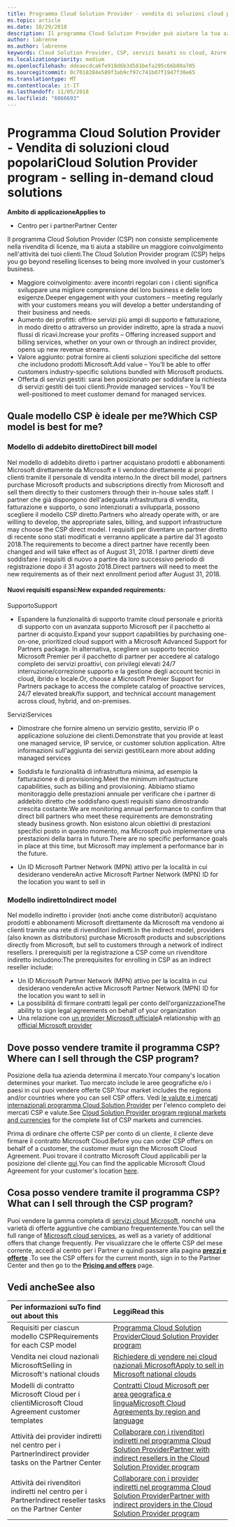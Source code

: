 ```yaml
---
title: Programma Cloud Solution Provider - vendita di soluzioni cloud popolari | Centro per i partner
ms.topic: article
ms.date: 10/29/2018
description: Il programma Cloud Solution Provider può aiutare la tua azienda ad acquisire nuovi clienti e nuove competenze.
author: labrenne
ms.author: labrenne
keywords: Cloud Solution Provider, CSP, servizi basati su cloud, Azure, Office 365, Dynamics, partner CSP, vendere in CSP, partner diretto, partner CSP diretto, rivenditore CSP indiretto, CSP diretto, CSP indiretto, modello diretto, modello indiretto, rivenditore indiretto, provider indiretto, provider, server di distribuzione, programma cloud solution provider
ms.localizationpriority: medium
ms.openlocfilehash: ddeaecdca6fe918d6b3d581befa295c66b80a705
ms.sourcegitcommit: 0c7018284e589f3ab9cf97c741b07f1947f30e65
ms.translationtype: MT
ms.contentlocale: it-IT
ms.lasthandoff: 11/05/2018
ms.locfileid: "6066693"
---
```

# <a name="cloud-solution-provider-program---selling-in-demand-cloud-solutions"></a><span data-ttu-id="8895c-104">Programma Cloud Solution Provider - Vendita di soluzioni cloud popolari</span><span class="sxs-lookup"><span data-stu-id="8895c-104">Cloud Solution Provider program - selling in-demand cloud solutions</span></span> 

**<span data-ttu-id="8895c-105">Ambito di applicazione</span><span class="sxs-lookup"><span data-stu-id="8895c-105">Applies to</span></span>**

-  <span data-ttu-id="8895c-106">Centro per i partner</span><span class="sxs-lookup"><span data-stu-id="8895c-106">Partner Center</span></span>

<span data-ttu-id="8895c-107">Il programma Cloud Solution Provider (CSP) non consiste semplicemente nella rivendita di licenze, ma ti aiuta a stabilire un maggiore coinvolgimento nell'attività dei tuoi clienti.</span><span class="sxs-lookup"><span data-stu-id="8895c-107">The Cloud Solution Provider program (CSP) helps you go beyond reselling licenses to being more involved in your customer’s business.</span></span>
 
- <span data-ttu-id="8895c-108">Maggiore coinvolgimento: avere incontri regolari con i clienti significa sviluppare una migliore comprensione del loro business e delle loro esigenze.</span><span class="sxs-lookup"><span data-stu-id="8895c-108">Deeper engagement with your customers – meeting regularly with your customers means you will develop a better understanding of their business and needs.</span></span>
- <span data-ttu-id="8895c-109">Aumento dei profitti: offrire servizi più ampi di supporto e fatturazione, in modo diretto o attraverso un provider indiretto, apre la strada a nuovi flussi di ricavi.</span><span class="sxs-lookup"><span data-stu-id="8895c-109">Increase your profits – Offering increased support and billing services, whether on your own or through an indirect provider, opens up new revenue streams.</span></span>  
- <span data-ttu-id="8895c-110">Valore aggiunto: potrai fornire ai clienti soluzioni specifiche del settore che includono prodotti Microsoft.</span><span class="sxs-lookup"><span data-stu-id="8895c-110">Add value – You’ll be able to offer customers industry-specific solutions bundled with Microsoft products.</span></span>
- <span data-ttu-id="8895c-111">Offerta di servizi gestiti: sarai ben posizionato per soddisfare la richiesta di servizi gestiti dei tuoi clienti.</span><span class="sxs-lookup"><span data-stu-id="8895c-111">Provide managed services – You’ll be well-positioned to meet customer demand for managed services.</span></span> 

## <a name="which-csp-model-is-best-for-me"></a><span data-ttu-id="8895c-112">Quale modello CSP è ideale per me?</span><span class="sxs-lookup"><span data-stu-id="8895c-112">Which CSP model is best for me?</span></span>

### <a name="direct-bill-model"></a><span data-ttu-id="8895c-113">Modello di addebito diretto</span><span class="sxs-lookup"><span data-stu-id="8895c-113">Direct bill model</span></span>

 <span data-ttu-id="8895c-114">Nel modello di addebito diretto i partner acquistano prodotti e abbonamenti Microsoft direttamente da Microsoft e li vendono direttamente ai propri clienti tramite il personale di vendita interno.</span><span class="sxs-lookup"><span data-stu-id="8895c-114">In the direct bill model, partners purchase Microsoft products and subscriptions directly from Microsoft and sell them directly to their customers through their in-house sales staff.</span></span> <span data-ttu-id="8895c-115">I partner che già dispongono dell'adeguata infrastruttura di vendita, fatturazione e supporto, o sono intenzionati a svilupparla, possono scegliere il modello CSP diretto.</span><span class="sxs-lookup"><span data-stu-id="8895c-115">Partners who already operate with, or are willing to develop, the appropriate sales, billing, and support infrastructure may choose the CSP direct model.</span></span> <span data-ttu-id="8895c-116">I requisiti per diventare un partner diretto di recente sono stati modificati e verranno applicate a partire dal 31 agosto 2018.</span><span class="sxs-lookup"><span data-stu-id="8895c-116">The requirements to become a direct partner have recently been changed and will take effect as of August 31, 2018.</span></span> <span data-ttu-id="8895c-117">I partner diretti deve soddisfare i requisiti di nuovo a partire da loro successivo periodo di registrazione dopo il 31 agosto 2018.</span><span class="sxs-lookup"><span data-stu-id="8895c-117">Direct partners will need to meet the new requirements as of their next enrollment period after August 31, 2018.</span></span>


#### <a name="new-expanded-requirements"></a><span data-ttu-id="8895c-118">Nuovi requisiti espansi:</span><span class="sxs-lookup"><span data-stu-id="8895c-118">New expanded requirements:</span></span>

<span data-ttu-id="8895c-119">Supporto</span><span class="sxs-lookup"><span data-stu-id="8895c-119">Support</span></span>
- <span data-ttu-id="8895c-120">Espandere la funzionalità di supporto tramite cloud personale e priorità di supporto con un avanzata supporto Microsoft per il pacchetto ai partner di acquisto.</span><span class="sxs-lookup"><span data-stu-id="8895c-120">Expand your support capabilities by purchasing one-on-one, prioritized cloud support with a Microsoft Advanced Support for Partners package.</span></span> <span data-ttu-id="8895c-121">In alternativa, scegliere un supporto tecnico Microsoft Premier per il pacchetto di partner per accedere al catalogo completo dei servizi proattivi, con privilegi elevati 24/7 interruzione/correzione supporto e la gestione degli account tecnici in cloud, ibrido e locale.</span><span class="sxs-lookup"><span data-stu-id="8895c-121">Or, choose a Microsoft Premier Support for Partners package to access the complete catalog of proactive services, 24/7 elevated break/fix support, and technical account management across cloud, hybrid, and on-premises.</span></span> 

<span data-ttu-id="8895c-122">Servizi</span><span class="sxs-lookup"><span data-stu-id="8895c-122">Services</span></span>

- <span data-ttu-id="8895c-123">Dimostrare che fornire almeno un servizio gestito, servizio IP o applicazione soluzione dei clienti.</span><span class="sxs-lookup"><span data-stu-id="8895c-123">Demonstrate that you provide at least one managed service, IP service, or customer solution application.</span></span> <span data-ttu-id="8895c-124">Altre informazioni sull'aggiunta dei servizi gestiti</span><span class="sxs-lookup"><span data-stu-id="8895c-124">Learn more about adding managed services</span></span>

- <span data-ttu-id="8895c-125">Soddisfa le funzionalità di infrastruttura minima, ad esempio la fatturazione e di provisioning.</span><span class="sxs-lookup"><span data-stu-id="8895c-125">Meet the minimum infrastructure capabilities, such as billing and provisioning.</span></span>
<span data-ttu-id="8895c-126">Abbiamo stiamo monitoraggio delle prestazioni annuale per verificare che i partner di addebito diretto che soddisfano questi requisiti siano dimostrando crescita costante.</span><span class="sxs-lookup"><span data-stu-id="8895c-126">We are monitoring annual performance to confirm that direct bill partners who meet these requirements are demonstrating steady business growth.</span></span> <span data-ttu-id="8895c-127">Non esistono alcun obiettivi di prestazioni specifici posto in questo momento, ma Microsoft può implementare una prestazioni della barra in futuro.</span><span class="sxs-lookup"><span data-stu-id="8895c-127">There are no specific performance goals in place at this time, but Microsoft may implement a performance bar in the future.</span></span> 

- <span data-ttu-id="8895c-128">Un ID Microsoft Partner Network (MPN) attivo per la località in cui desiderano vendere</span><span class="sxs-lookup"><span data-stu-id="8895c-128">An active Microsoft Partner Network (MPN) ID for the location you want to sell in</span></span>


### <a name="indirect-model"></a><span data-ttu-id="8895c-129">Modello indiretto</span><span class="sxs-lookup"><span data-stu-id="8895c-129">Indirect model</span></span>

<span data-ttu-id="8895c-130">Nel modello indiretto i provider (noti anche come distributori) acquistano prodotti e abbonamenti Microsoft direttamente da Microsoft ma vendono ai clienti tramite una rete di rivenditori indiretti.</span><span class="sxs-lookup"><span data-stu-id="8895c-130">In the indirect model, providers (also known as distributors) purchase Microsoft products and subscriptions directly from Microsoft, but sell to customers through a network of indirect resellers.</span></span> <span data-ttu-id="8895c-131">I prerequisiti per la registrazione a CSP come un rivenditore indiretto includono:</span><span class="sxs-lookup"><span data-stu-id="8895c-131">The prerequisites for enrolling in CSP as an indirect reseller include:</span></span>

- <span data-ttu-id="8895c-132">Un ID Microsoft Partner Network (MPN) attivo per la località in cui desiderano vendere</span><span class="sxs-lookup"><span data-stu-id="8895c-132">An active Microsoft Partner Network (MPN) ID for the location you want to sell in</span></span>
- <span data-ttu-id="8895c-133">La possibilità di firmare contratti legali per conto dell'organizzazione</span><span class="sxs-lookup"><span data-stu-id="8895c-133">The ability to sign legal agreements on behalf of your organization</span></span>
- <span data-ttu-id="8895c-134">Una relazione con [un provider Microsoft ufficiale](https://partnercenter.microsoft.com/partner/find-a-provider)</span><span class="sxs-lookup"><span data-stu-id="8895c-134">A relationship with [an official Microsoft provider](https://partnercenter.microsoft.com/partner/find-a-provider)</span></span>


## <a name="where-can-i-sell-through-the-csp-program"></a><span data-ttu-id="8895c-135">Dove posso vendere tramite il programma CSP?</span><span class="sxs-lookup"><span data-stu-id="8895c-135">Where can I sell through the CSP program?</span></span>

<span data-ttu-id="8895c-136">Posizione della tua azienda determina il mercato.</span><span class="sxs-lookup"><span data-stu-id="8895c-136">Your company's location determines your market.</span></span> <span data-ttu-id="8895c-137">Tuo mercato include le aree geografiche e/o i paesi in cui puoi vendere offerte CSP.</span><span class="sxs-lookup"><span data-stu-id="8895c-137">Your market includes the regions and/or countries where you can sell CSP offers.</span></span> <span data-ttu-id="8895c-138">Vedi [le valute e i mercati internazionali programma Cloud Solution Provider](regional-authorization-overview.md) per l'elenco completo dei mercati CSP e valute.</span><span class="sxs-lookup"><span data-stu-id="8895c-138">See [Cloud Solution Provider program regional markets and currencies](regional-authorization-overview.md) for the complete list of CSP markets and currencies.</span></span>

<span data-ttu-id="8895c-139">Prima di ordinare che offerte CSP per conto di un cliente, il cliente deve firmare il contratto Microsoft Cloud.</span><span class="sxs-lookup"><span data-stu-id="8895c-139">Before you can order CSP offers on behalf of a customer, the customer must sign the Microsoft Cloud Agreement.</span></span> <span data-ttu-id="8895c-140">Puoi trovare il contratto Microsoft Cloud applicabili per la posizione del cliente [qui](agreements.md).</span><span class="sxs-lookup"><span data-stu-id="8895c-140">You can find the applicable Microsoft Cloud Agreement for your customer's location [here](agreements.md).</span></span>  

## <a name="what-can-i-sell-through-the-csp-program"></a><span data-ttu-id="8895c-141">Cosa posso vendere tramite il programma CSP?</span><span class="sxs-lookup"><span data-stu-id="8895c-141">What can I sell through the CSP program?</span></span>

<span data-ttu-id="8895c-142">Puoi vendere la gamma completa di [servizi cloud Microsoft](https://partner.microsoft.com/cloud-solution-provider/products-and-services), nonché una varietà di offerte aggiuntive che cambiano frequentemente.</span><span class="sxs-lookup"><span data-stu-id="8895c-142">You can sell the full range of [Microsoft cloud services](https://partner.microsoft.com/cloud-solution-provider/products-and-services), as well as a variety of additional offers that change frequently.</span></span> <span data-ttu-id="8895c-143">Per visualizzare che le offerte CSP del mese corrente, accedi al centro per i Partner e quindi passare alla pagina [**prezzi e offerte**](https://partnercenter.microsoft.com/pcv/sales) .</span><span class="sxs-lookup"><span data-stu-id="8895c-143">To see the CSP offers for the current month, sign in to the Partner Center and then go to the [**Pricing and offers**](https://partnercenter.microsoft.com/pcv/sales) page.</span></span>

## <a name="see-also"></a><span data-ttu-id="8895c-144">Vedi anche</span><span class="sxs-lookup"><span data-stu-id="8895c-144">See also</span></span> 


|**<span data-ttu-id="8895c-145">Per informazioni su</span><span class="sxs-lookup"><span data-stu-id="8895c-145">To find out about this</span></span>**   |**<span data-ttu-id="8895c-146">Leggi</span><span class="sxs-lookup"><span data-stu-id="8895c-146">Read this</span></span>**   |
|:---------------------------|:--------------------|
|<span data-ttu-id="8895c-147">Requisiti per ciascun modello CSP</span><span class="sxs-lookup"><span data-stu-id="8895c-147">Requirements for each CSP model</span></span>   | [<span data-ttu-id="8895c-148">Programma Cloud Solution Provider</span><span class="sxs-lookup"><span data-stu-id="8895c-148">Cloud Solution Provider program</span></span>](https://partnercenter.microsoft.com/partner/cloud-solution-provider)|
|<span data-ttu-id="8895c-149">Vendita nei cloud nazionali Microsoft</span><span class="sxs-lookup"><span data-stu-id="8895c-149">Selling in Microsoft's national clouds</span></span>   | [<span data-ttu-id="8895c-150">Richiedere di vendere nei cloud nazionali Microsoft</span><span class="sxs-lookup"><span data-stu-id="8895c-150">Apply to sell in Microsoft national clouds</span></span>](csp-national-clouds-overview.md)|
|<span data-ttu-id="8895c-151">Modelli di contratto Microsoft Cloud per i clienti</span><span class="sxs-lookup"><span data-stu-id="8895c-151">Microsoft Cloud Agreement customer templates</span></span>   |[<span data-ttu-id="8895c-152">Contratti Cloud Microsoft per area geografica e lingua</span><span class="sxs-lookup"><span data-stu-id="8895c-152">Microsoft Cloud Agreements by region and language</span></span>](agreements.md)|
|<span data-ttu-id="8895c-153">Attività dei provider indiretti nel centro per i Partner</span><span class="sxs-lookup"><span data-stu-id="8895c-153">Indirect provider tasks on the Partner Center</span></span>  |[<span data-ttu-id="8895c-154">Collaborare con i rivenditori indiretti nel programma Cloud Solution Provider</span><span class="sxs-lookup"><span data-stu-id="8895c-154">Partner with indirect resellers in the Cloud Solution Provider program</span></span>](indirect-provider-tasks-in-partner-center.md)|
|<span data-ttu-id="8895c-155">Attività dei rivenditori indiretti nel centro per i Partner</span><span class="sxs-lookup"><span data-stu-id="8895c-155">Indirect reseller tasks on the Partner Center</span></span>   |[<span data-ttu-id="8895c-156">Collaborare con i provider indiretti nel programma Cloud Solution Provider</span><span class="sxs-lookup"><span data-stu-id="8895c-156">Partner with indirect providers in the Cloud Solution Provider program</span></span>](indirect-reseller-tasks-in-partner-center.md)|
